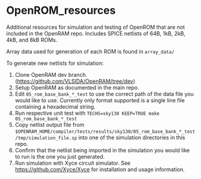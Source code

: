 # OpenROM_resources
Additional resources for simulation and testing of OpenROM that are not included in the OpenRAM repo. Includes SPICE netlists of 64B, 1kB, 2kB, 4kB, and 8kB ROMs. 

Array data used for generation of each ROM is found in `array_data/` 

To generate new netlists for simulation:

1. Clone OpenRAM dev branch. (https://github.com/VLSIDA/OpenRAM/tree/dev)
2. Setup OpenRAM as documented in the main repo.
3. Edit `05_rom_base_bank_*_test` to use the correct path of the data file you would like to use. Currently only format supported is a single line file containing a hexadecimal string.
5. Run respective unit test with `TECHS=sky130 KEEP=TRUE make 05_rom_base_bank_*_test`
4. Copy netlist output file from `$OPENRAM_HOME/compiler/tests/results/sky130/05_rom_base_bank_*_test/tmp/simulation_file.sp` into one of the simulation directories in this repo.
5. Confirm that the netlist being imported in the simulation you would like to run is the one you just generated.
6. Run simulation with Xyce circuit simulator. See https://github.com/Xyce/Xyce for installation and usage information.

